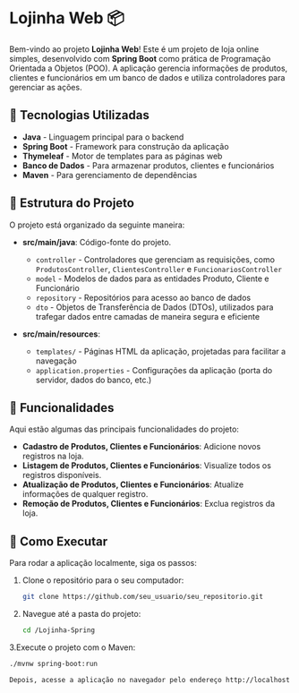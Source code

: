 # Lojinha Web 📦

Bem-vindo ao projeto **Lojinha Web**! Este é um projeto de loja online simples, desenvolvido com **Spring Boot** como prática de Programação Orientada a Objetos (POO). A aplicação gerencia informações de produtos, clientes e funcionários em um banco de dados e utiliza controladores para gerenciar as ações.

## 🔧 Tecnologias Utilizadas

- **Java** - Linguagem principal para o backend
- **Spring Boot** - Framework para construção da aplicação
- **Thymeleaf** - Motor de templates para as páginas web
- **Banco de Dados** - Para armazenar produtos, clientes e funcionários
- **Maven** - Para gerenciamento de dependências

## 📂 Estrutura do Projeto

O projeto está organizado da seguinte maneira:

- **src/main/java**: Código-fonte do projeto.
  - `controller` - Controladores que gerenciam as requisições, como `ProdutosController`, `ClientesController` e `FuncionariosController`
  - `model` - Modelos de dados para as entidades Produto, Cliente e Funcionário
  - `repository` - Repositórios para acesso ao banco de dados
  - `dto` - Objetos de Transferência de Dados (DTOs), utilizados para trafegar dados entre camadas de maneira segura e eficiente

- **src/main/resources**:
  - `templates/` - Páginas HTML da aplicação, projetadas para facilitar a navegação
  - `application.properties` - Configurações da aplicação (porta do servidor, dados do banco, etc.)

## 🌟 Funcionalidades

Aqui estão algumas das principais funcionalidades do projeto:

- **Cadastro de Produtos, Clientes e Funcionários**: Adicione novos registros na loja.
- **Listagem de Produtos, Clientes e Funcionários**: Visualize todos os registros disponíveis.
- **Atualização de Produtos, Clientes e Funcionários**: Atualize informações de qualquer registro.
- **Remoção de Produtos, Clientes e Funcionários**: Exclua registros da loja.

## 🚀 Como Executar

Para rodar a aplicação localmente, siga os passos:

1. Clone o repositório para o seu computador:
   ```bash
   git clone https://github.com/seu_usuario/seu_repositorio.git
   
2. Navegue até a pasta do projeto:
   ```bash
   cd /Lojinha-Spring
   
3.Execute o projeto com o Maven:
  ```bash
  ./mvnw spring-boot:run

Depois, acesse a aplicação no navegador pelo endereço http://localhost:8080.


